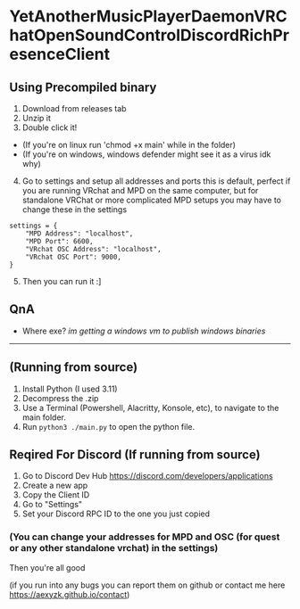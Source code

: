 # YetAnotherMusicPlayerDaemonVRChatOpenSoundControlDiscordRichPresenceClient

## Using Precompiled binary
1. Download from releases tab
2. Unzip it
3. Double click it!
 - (If you're on linux run 'chmod +x main' while in the folder)
 - (If you're on windows, windows defender might see it as a virus idk why)
4. Go to settings and setup all addresses and ports this is default, perfect if you are running VRchat and MPD on the same computer, but for standalone VRChat or more complicated MPD setups you may have to change these in the settings
```
settings = {
    "MPD Address": "localhost",
    "MPD Port": 6600,
    "VRchat OSC Address": "localhost",
    "VRchat OSC Port": 9000,
}
```
5. Then you can run it :]

## QnA
 - Where exe?
  *im getting a windows vm to publish windows binaries*

---

## (Running from source)
1. Install Python (I used 3.11)
2. Decompress the .zip
3. Use a Terminal (Powershell, Alacritty, Konsole, etc), to navigate to the main folder.
4. Run `python3 ./main.py` to open the python file.

## Reqired For Discord (If running from source)
1. Go to Discord Dev Hub https://discord.com/developers/applications
2. Create a new app
3. Copy the Client ID
4. Go to "Settings"
5. Set your Discord RPC ID to the one you just copied

### (You can change your addresses for MPD and OSC (for quest or any other standalone vrchat) in the settings)

Then you're all good

(if you run into any bugs you can report them on github or contact me here https://aexyzk.github.io/contact)
